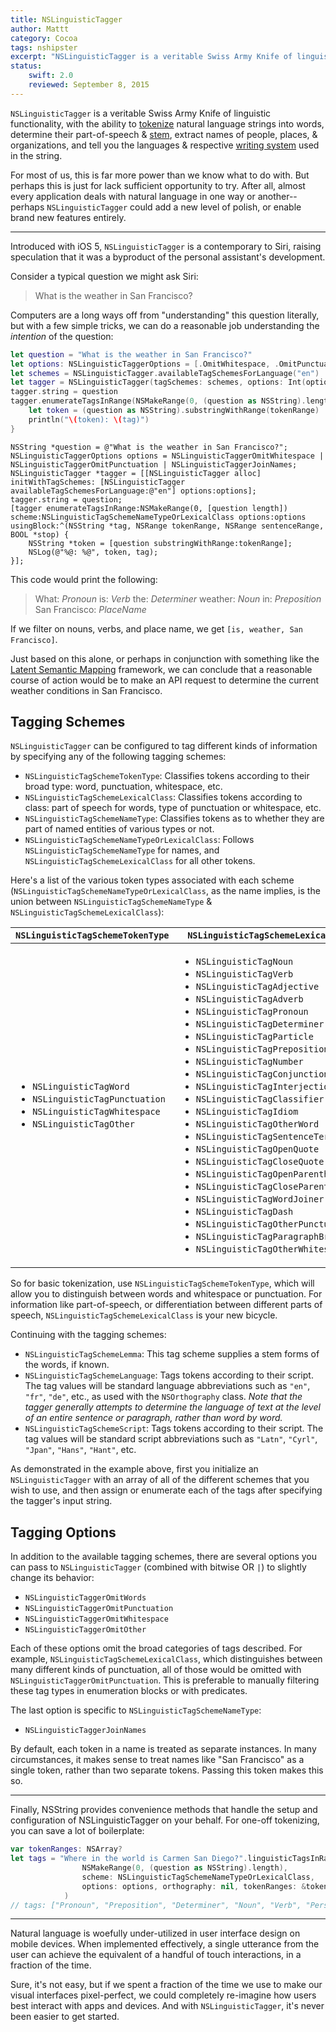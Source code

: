 ```yaml
---
title: NSLinguisticTagger
author: Mattt
category: Cocoa
tags: nshipster
excerpt: "NSLinguisticTagger is a veritable Swiss Army Knife of linguistic functionality, with the ability to tokenize natural language strings into words, determine their part-of-speech & stem, extract names of people, places, & organizations, and tell you the languages & respective writing system used in the string."
status:
    swift: 2.0
    reviewed: September 8, 2015
---
```


`NSLinguisticTagger` is a veritable Swiss Army Knife of linguistic functionality, with the ability to [tokenize](https://en.wikipedia.org/wiki/Tokenization) natural language strings into words, determine their part-of-speech & [stem](https://en.wikipedia.org/wiki/Word_stem), extract names of people, places, & organizations, and tell you the languages & respective [writing system](https://en.wikipedia.org/wiki/Writing_system) used in the string.

For most of us, this is far more power than we know what to do with. But perhaps this is just for lack sufficient opportunity to try. After all, almost every application deals with natural language in one way or another--perhaps `NSLinguisticTagger` could add a new level of polish, or enable brand new features entirely.

---

Introduced with iOS 5, `NSLinguisticTagger` is a contemporary to Siri, raising speculation that it was a byproduct of the personal assistant's development.

Consider a typical question we might ask Siri:

> What is the weather in San Francisco?

Computers are a long ways off from "understanding" this question literally, but with a few simple tricks, we can do a reasonable job understanding the _intention_ of the question:

```swift
let question = "What is the weather in San Francisco?"
let options: NSLinguisticTaggerOptions = [.OmitWhitespace, .OmitPunctuation, .JoinNames]
let schemes = NSLinguisticTagger.availableTagSchemesForLanguage("en")
let tagger = NSLinguisticTagger(tagSchemes: schemes, options: Int(options.rawValue))
tagger.string = question
tagger.enumerateTagsInRange(NSMakeRange(0, (question as NSString).length), scheme: NSLinguisticTagSchemeNameTypeOrLexicalClass, options: options) { (tag, tokenRange, _, _) in
    let token = (question as NSString).substringWithRange(tokenRange)
    println("\(token): \(tag)")
}
```
```objc
NSString *question = @"What is the weather in San Francisco?";
NSLinguisticTaggerOptions options = NSLinguisticTaggerOmitWhitespace | NSLinguisticTaggerOmitPunctuation | NSLinguisticTaggerJoinNames;
NSLinguisticTagger *tagger = [[NSLinguisticTagger alloc] initWithTagSchemes: [NSLinguisticTagger availableTagSchemesForLanguage:@"en"] options:options];
tagger.string = question;
[tagger enumerateTagsInRange:NSMakeRange(0, [question length]) scheme:NSLinguisticTagSchemeNameTypeOrLexicalClass options:options usingBlock:^(NSString *tag, NSRange tokenRange, NSRange sentenceRange, BOOL *stop) {
    NSString *token = [question substringWithRange:tokenRange];
    NSLog(@"%@: %@", token, tag);
}];
```

This code would print the following:

> What: _Pronoun_
> is: _Verb_
> the: _Determiner_
> weather: _Noun_
> in: _Preposition_
> San Francisco: _PlaceName_

If we filter on nouns, verbs, and place name, we get `[is, weather, San Francisco]`.

Just based on this alone, or perhaps in conjunction with something like the [Latent Semantic Mapping](https://developer.apple.com/library/mac/#documentation/LatentSemanticMapping/Reference/LatentSemanticMapping_header_reference/Reference/reference.html) framework, we can conclude that a reasonable course of action would be to make an API request to determine the current weather conditions in San Francisco.

## Tagging Schemes

`NSLinguisticTagger` can be configured to tag different kinds of information by specifying any of the following tagging schemes:

- `NSLinguisticTagSchemeTokenType`: Classifies tokens according to their broad type: word, punctuation, whitespace, etc.
- `NSLinguisticTagSchemeLexicalClass`: Classifies tokens according to class: part of speech for words, type of punctuation or whitespace, etc.
- `NSLinguisticTagSchemeNameType`: Classifies tokens as to whether they are part of named entities of various types or not.
- `NSLinguisticTagSchemeNameTypeOrLexicalClass`: Follows `NSLinguisticTagSchemeNameType` for names, and `NSLinguisticTagSchemeLexicalClass` for all other tokens.

Here's a list of the various token types associated with each scheme (`NSLinguisticTagSchemeNameTypeOrLexicalClass`, as the name implies, is the union between `NSLinguisticTagSchemeNameType` & `NSLinguisticTagSchemeLexicalClass`):

<table>
  <thead>
    <tr>
      <th><code>NSLinguisticTagSchemeTokenType</code></th>
      <th><code>NSLinguisticTagSchemeLexicalClass</code></th>
      <th><code>NSLinguisticTagSchemeNameType</code></th>
    </tr>
  </thead>
  <tbody>
    <tr>
      <td>
        <ul>
          <li><code>NSLinguisticTagWord</code></li>
          <li><code>NSLinguisticTagPunctuation</code></li>
          <li><code>NSLinguisticTagWhitespace</code></li>
          <li><code>NSLinguisticTagOther</code></li>
        </ul>
      </td>
      <td>
        <ul>
          <li><code>NSLinguisticTagNoun</code></li>
          <li><code>NSLinguisticTagVerb</code></li>
          <li><code>NSLinguisticTagAdjective</code></li>
          <li><code>NSLinguisticTagAdverb</code></li>
          <li><code>NSLinguisticTagPronoun</code></li>
          <li><code>NSLinguisticTagDeterminer</code></li>
          <li><code>NSLinguisticTagParticle</code></li>
          <li><code>NSLinguisticTagPreposition</code></li>
          <li><code>NSLinguisticTagNumber</code></li>
          <li><code>NSLinguisticTagConjunction</code></li>
          <li><code>NSLinguisticTagInterjection</code></li>
          <li><code>NSLinguisticTagClassifier</code></li>
          <li><code>NSLinguisticTagIdiom</code></li>
          <li><code>NSLinguisticTagOtherWord</code></li>
          <li><code>NSLinguisticTagSentenceTerminator</code></li>
          <li><code>NSLinguisticTagOpenQuote</code></li>
          <li><code>NSLinguisticTagCloseQuote</code></li>
          <li><code>NSLinguisticTagOpenParenthesis</code></li>
          <li><code>NSLinguisticTagCloseParenthesis</code></li>
          <li><code>NSLinguisticTagWordJoiner</code></li>
          <li><code>NSLinguisticTagDash</code></li>
          <li><code>NSLinguisticTagOtherPunctuation</code></li>
          <li><code>NSLinguisticTagParagraphBreak</code></li>
          <li><code>NSLinguisticTagOtherWhitespace</code></li>
        </ul>
      </td>
      <td>
        <ul>
          <li><code>NSLinguisticTagPersonalName</code></li>
          <li><code>NSLinguisticTagPlaceName</code></li>
          <li><code>NSLinguisticTagOrganizationName</code></li>
        </ul>
      </td>
    </tr>
  </tbody>
</table>

So for basic tokenization, use `NSLinguisticTagSchemeTokenType`, which will allow you to distinguish between words and whitespace or punctuation. For information like part-of-speech, or differentiation between different parts of speech, `NSLinguisticTagSchemeLexicalClass` is your new bicycle.

Continuing with the tagging schemes:

- `NSLinguisticTagSchemeLemma`: This tag scheme supplies a stem forms of the words, if known.
- `NSLinguisticTagSchemeLanguage`: Tags tokens according to their script. The tag values will be standard language abbreviations such as `"en"`, `"fr"`, `"de"`, etc., as used with the `NSOrthography` class. _Note that the tagger generally attempts to determine the language of text at the level of an entire sentence or paragraph, rather than word by word._
- `NSLinguisticTagSchemeScript`: Tags tokens according to their script. The tag values will be standard script abbreviations such as `"Latn"`, `"Cyrl"`, `"Jpan"`, `"Hans"`, `"Hant"`, etc.

As demonstrated in the example above, first you initialize an `NSLinguisticTagger` with an array of all of the different schemes that you wish to use, and then assign or enumerate each of the tags after specifying the tagger's input string.

## Tagging Options

In addition to the available tagging schemes, there are several options you can pass to `NSLinguisticTagger` (combined with bitwise OR `|`) to slightly change its behavior:

- `NSLinguisticTaggerOmitWords`
- `NSLinguisticTaggerOmitPunctuation`
- `NSLinguisticTaggerOmitWhitespace`
- `NSLinguisticTaggerOmitOther`

Each of these options omit the broad categories of tags described. For example, `NSLinguisticTagSchemeLexicalClass`, which distinguishes between many different kinds of punctuation, all of those would be omitted with `NSLinguisticTaggerOmitPunctuation`. This is preferable to manually filtering these tag types in enumeration blocks or with predicates.

The last option is specific to `NSLinguisticTagSchemeNameType`:

- `NSLinguisticTaggerJoinNames`

By default, each token in a name is treated as separate instances. In many circumstances, it makes sense to treat names like "San Francisco" as a single token, rather than two separate tokens. Passing this token makes this so.

---

Finally, NSString provides convenience methods that handle the setup and configuration of NSLinguisticTagger on your behalf. For one-off tokenizing, you can save a lot of boilerplate:

```swift
var tokenRanges: NSArray?
let tags = "Where in the world is Carmen San Diego?".linguisticTagsInRange(
				NSMakeRange(0, (question as NSString).length), 
				scheme: NSLinguisticTagSchemeNameTypeOrLexicalClass, 
				options: options, orthography: nil, tokenRanges: &tokenRanges
			)
// tags: ["Pronoun", "Preposition", "Determiner", "Noun", "Verb", "PersonalName"]
```

---

Natural language is woefully under-utilized in user interface design on mobile devices. When implemented effectively, a single utterance from the user can achieve the equivalent of a handful of touch interactions, in a fraction of the time.

Sure, it's not easy, but if we spent a fraction of the time we use to make our visual interfaces pixel-perfect, we could completely re-imagine how users best interact with apps and devices. And with `NSLinguisticTagger`, it's never been easier to get started.
